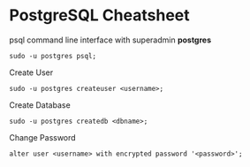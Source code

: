 # PostgreSQL Cheatsheet

psql command line interface with superadmin **postgres**

```
sudo -u postgres psql;
```

Create User

```
sudo -u postgres createuser <username>;
```

Create Database

```
sudo -u postgres createdb <dbname>;
```

Change Password

```
alter user <username> with encrypted password '<password>';
```

